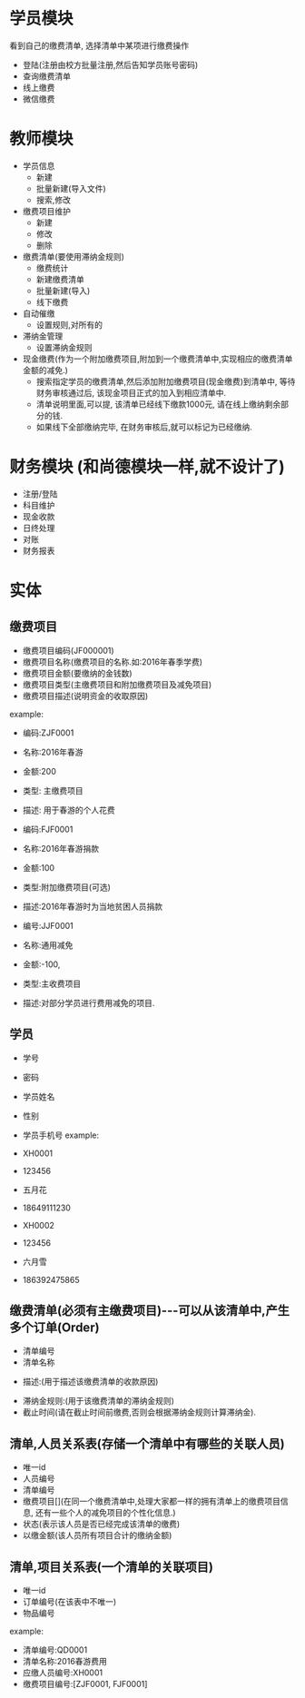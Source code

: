 # 学员模块
看到自己的缴费清单, 选择清单中某项进行缴费操作
+ 登陆(注册由校方批量注册,然后告知学员账号密码)
+ 查询缴费清单
+ 线上缴费
+ 微信缴费

# 教师模块
+ 学员信息
    + 新建
    + 批量新建(导入文件)
    + 搜索,修改
+ 缴费项目维护
    + 新建
    + 修改
    + 删除
+ 缴费清单(要使用滞纳金规则)
    + 缴费统计
    + 新建缴费清单
    + 批量新建(导入)
    + 线下缴费
+ 自动催缴
    + 设置规则,对所有的
+ 滞纳金管理
    + 设置滞纳金规则
+ 现金缴费(作为一个附加缴费项目,附加到一个缴费清单中,实现相应的缴费清单金额的减免.)
    + 搜索指定学员的缴费清单,然后添加附加缴费项目(现金缴费)到清单中, 等待财务审核通过后, 该现金项目正式的加入到相应清单中.
    + 清单说明里面,可以提, 该清单已经线下缴款1000元, 请在线上缴纳剩余部分的钱.
    + 如果线下全部缴纳完毕, 在财务审核后,就可以标记为已经缴纳.


# 财务模块 (和尚德模块一样,就不设计了)
+ 注册/登陆
+ 科目维护
+ 现金收款
+ 日终处理
+ 对账
+ 财务报表




# 实体

## 缴费项目
+ 缴费项目编码(JF000001)
+ 缴费项目名称(缴费项目的名称.如:2016年春季学费)
+ 缴费项目金额(要缴纳的金钱数)
+ 缴费项目类型(主缴费项目和附加缴费项目及减免项目)
+ 缴费项目描述(说明资金的收取原因)

example:
+ 编码:ZJF0001
+ 名称:2016年春游
+ 金额:200
+ 类型: 主缴费项目
+ 描述: 用于春游的个人花费

+ 编码:FJF0001
+ 名称:2016年春游捐款
+ 金额:100
+ 类型:附加缴费项目(可选)
+ 描述:2016年春游时为当地贫困人员捐款

+ 编号:JJF0001
+ 名称:通用减免
+ 金额:-100,
+ 类型:主收费项目
+ 描述:对部分学员进行费用减免的项目.

## 学员
+ 学号
+ 密码
+ 学员姓名
+ 性别
+ 学员手机号
example:
+ XH0001
+ 123456
+ 五月花
+ 18649111230

+ XH0002
+ 123456
+ 六月雪
+ 186392475865

## 缴费清单(必须有主缴费项目)---可以从该清单中,产生多个订单(Order)
+ 清单编号
+ 清单名称
<!--+ 缴费项目编号(一个列表,多个缴费项目,主要是主附缴费项目, 特殊情况会添加优惠缴费项目对整体清单的金额进行减免(比如完成了部分线下缴费))-->
+ 描述:(用于描述该缴费清单的收款原因)
<!--+ 现金缴纳部分金额:-->
+ 滞纳金规则:(用于该缴费清单的滞纳金规则)
+ 截止时间(请在截止时间前缴费,否则会根据滞纳金规则计算滞纳金).
<!--+ 已缴人数(显示)-->



## 清单,人员关系表(存储一个清单中有哪些的关联人员)
+ 唯一id
+ 人员编号
+ 清单编号
+ 缴费项目[](在同一个缴费清单中,处理大家都一样的拥有清单上的缴费项目信息, 还有一些个人的减免项目的个性化信息.)
+ 状态(表示该人员是否已经完成该清单的缴费)
+ 以缴金额(该人员所有项目合计的缴纳金额)

## 清单,项目关系表(一个清单的关联项目)
+ 唯一id
+ 订单编号(在该表中不唯一)
+ 物品编号
<!--+ 数量(0:不缴纳, 1:缴纳一份, -1:减免, n:)-->
<!--+ 物品单价-->
<!--+ 物品其他关键信息(从项目中以json字符串格式提取出来)-->

example:
+ 清单编号:QD0001
+ 清单名称:2016春游费用
+ 应缴人员编号:XH0001
+ 缴费项目编号:[ZJF0001, FJF0001]
